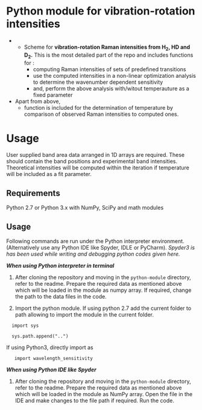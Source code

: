 
# Python module for vibration-rotation intensities


+ - Scheme for **vibration-rotation Raman intensities from H<sub>2</sub>, HD and D<sub>2</sub>.** This is the most detailed part of the repo and includes functions for :
    + computing Raman intensities of sets of predefined transitions
    + use the computed intensities in a non-linear optimization analysis to determine the wavenumber dependent sensitivity
    + and, perform the above analysis with/witout temperauture as a fixed parameter
+ Apart from above,
    * function is included for the determination of temperature by comparison of observed Raman intensities to computed ones.



# Usage
User supplied band area data arranged in 1D arrays are required. These should contain the band positions and experimental band intensities. Theoretical intensities will be computed within the iteration if temperature will be included as a fit parameter.

Requirements
----------------
Python 2.7 or Python 3.x with NumPy, SciPy and math modules

Usage
----------------
Following commands are run under the Python interpreter environment. (Alternatively use any Python IDE like Spyder, IDLE or PyCharm). *Spyder3 is has been used while writing and debugging  python  codes given  here.*

***When using Python interpreter in terminal***

1. After cloning the repository and moving in the `python-module` directory,  refer to the readme.  Prepare the required data as mentioned above which will be loaded in the module  as numpy array. If required, change the path to the data files in the code.  

2. Import the python module. If  using python 2.7 add the current folder to path allowing to import the module in the current folder.

```
  import sys

  sys.path.append("..")
```

If using Python3, directly import as

 ```
    import wavelength_sensitivity
 ```

***When using Python IDE like Spyder***

1. After cloning the repository and moving in the `python-module` directory,  refer to the readme.  Prepare the required data as mentioned above which will be loaded in the module  as NumPy array. Open the  file in the IDE and make changes  to the file path if required. Run the code.
